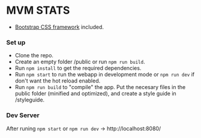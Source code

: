 # MVM STATS #

* [Bootstrap CSS framework](http://getbootstrap.com/) included.

### Set up ###

* Clone the repo.
* Create an empty folder /public or run `npm run build`.
* Run `npm install` to get the required dependencies.
* Run `npm start` to run the webapp in development mode or `npm run dev` if don't want the hot reload enabled.
* Run `npm run build` to "compile" the app. Put the necesary files in the public folder (minified and optimized), and create a style guide in /styleguide.

### Dev Server ###

After runing `npm start` or `npm run dev` → http://localhost:8080/
